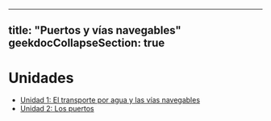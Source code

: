 
---
title: "Puertos y vías navegables"
geekdocCollapseSection: true
---

# Unidades

- [Unidad 1: El transporte por agua y las vías navegables](unidad-1)
- [Unidad 2: Los puertos](unidad-2)
